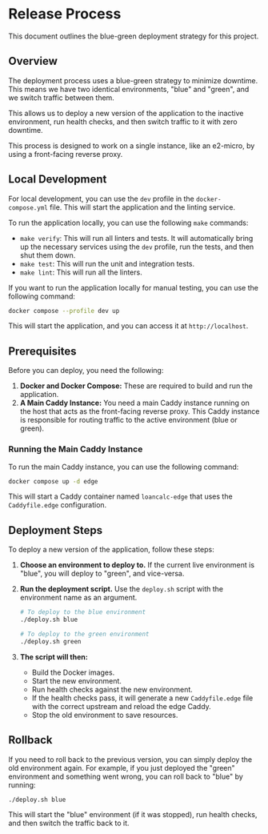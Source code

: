 # Release Process

This document outlines the blue-green deployment strategy for this project.

## Overview

The deployment process uses a blue-green strategy to minimize downtime. This means we have two identical environments, "blue" and "green", and we switch traffic between them.

This allows us to deploy a new version of the application to the inactive environment, run health checks, and then switch traffic to it with zero downtime.

This process is designed to work on a single instance, like an e2-micro, by using a front-facing reverse proxy.

## Local Development

For local development, you can use the `dev` profile in the `docker-compose.yml` file. This will start the application and the linting service.

To run the application locally, you can use the following `make` commands:

*   `make verify`: This will run all linters and tests. It will automatically bring up the necessary services using the `dev` profile, run the tests, and then shut them down.
*   `make test`: This will run the unit and integration tests.
*   `make lint`: This will run all the linters.

If you want to run the application locally for manual testing, you can use the following command:

```bash
docker compose --profile dev up
```

This will start the application, and you can access it at `http://localhost`.

## Prerequisites

Before you can deploy, you need the following:

1.  **Docker and Docker Compose:** These are required to build and run the application.
2.  **A Main Caddy Instance:** You need a main Caddy instance running on the host that acts as the front-facing reverse proxy. This Caddy instance is responsible for routing traffic to the active environment (blue or green).

### Running the Main Caddy Instance

To run the main Caddy instance, you can use the following command:

```bash
docker compose up -d edge
```

This will start a Caddy container named `loancalc-edge` that uses the `Caddyfile.edge` configuration.

## Deployment Steps

To deploy a new version of the application, follow these steps:

1.  **Choose an environment to deploy to.** If the current live environment is "blue", you will deploy to "green", and vice-versa.

2.  **Run the deployment script.** Use the `deploy.sh` script with the environment name as an argument.

    ```bash
    # To deploy to the blue environment
    ./deploy.sh blue

    # To deploy to the green environment
    ./deploy.sh green
    ```

3.  **The script will then:**
    *   Build the Docker images.
    *   Start the new environment.
    *   Run health checks against the new environment.
    *   If the health checks pass, it will generate a new `Caddyfile.edge` file with the correct upstream and reload the edge Caddy.
    *   Stop the old environment to save resources.

## Rollback

If you need to roll back to the previous version, you can simply deploy the old environment again. For example, if you just deployed the "green" environment and something went wrong, you can roll back to "blue" by running:

```bash
./deploy.sh blue
```

This will start the "blue" environment (if it was stopped), run health checks, and then switch the traffic back to it.